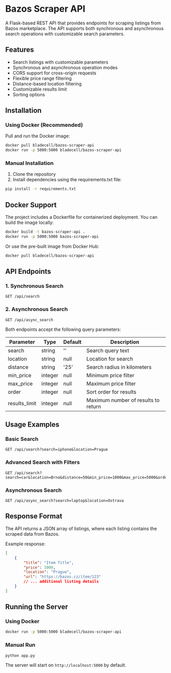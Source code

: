 # Bazos Scraper API

A Flask-based REST API that provides endpoints for scraping listings from Bazos marketplace. The API supports both synchronous and asynchronous search operations with customizable search parameters.

## Features

- Search listings with customizable parameters
- Synchronous and asynchronous operation modes
- CORS support for cross-origin requests
- Flexible price range filtering
- Distance-based location filtering
- Customizable results limit
- Sorting options

## Installation

### Using Docker (Recommended)

Pull and run the Docker image:
```bash
docker pull bladecell/bazos-scraper-api
docker run -p 5000:5000 bladecell/bazos-scraper-api
```

### Manual Installation

1. Clone the repository
2. Install dependencies using the requirements.txt file:
```bash
pip install -r requirements.txt
```

## Docker Support

The project includes a Dockerfile for containerized deployment. You can build the image locally:

```bash
docker build -t bazos-scraper-api .
docker run -p 5000:5000 bazos-scraper-api
```

Or use the pre-built image from Docker Hub:
```bash
docker pull bladecell/bazos-scraper-api
```

## API Endpoints

### 1. Synchronous Search
```
GET /api/search
```

### 2. Asynchronous Search
```
GET /api/async_search
```

Both endpoints accept the following query parameters:

| Parameter     | Type    | Default | Description                           |
|--------------|---------|---------|---------------------------------------|
| search       | string  | ''      | Search query text                     |
| location     | string  | null    | Location for search                   |
| distance     | string  | '25'    | Search radius in kilometers           |
| min_price    | integer | null    | Minimum price filter                  |
| max_price    | integer | null    | Maximum price filter                  |
| order        | integer | null    | Sort order for results                |
| results_limit| integer | null    | Maximum number of results to return   |

## Usage Examples

### Basic Search
```
GET /api/search?search=iphone&location=Prague
```

### Advanced Search with Filters
```
GET /api/search?search=car&location=Brno&distance=50&min_price=1000&max_price=5000&order=1&results_limit=20
```

### Asynchronous Search
```
GET /api/async_search?search=laptop&location=Ostrava
```

## Response Format

The API returns a JSON array of listings, where each listing contains the scraped data from Bazos.

Example response:
```json
[
    {
        "title": "Item Title",
        "price": 1000,
        "location": "Prague",
        "url": "https://bazos.cz/item/123"
        // ... additional listing details
    }
]
```

## Running the Server

### Using Docker
```bash
docker run -p 5000:5000 bladecell/bazos-scraper-api
```

### Manual Run
```bash
python app.py
```

The server will start on `http://localhost:5000` by default.

